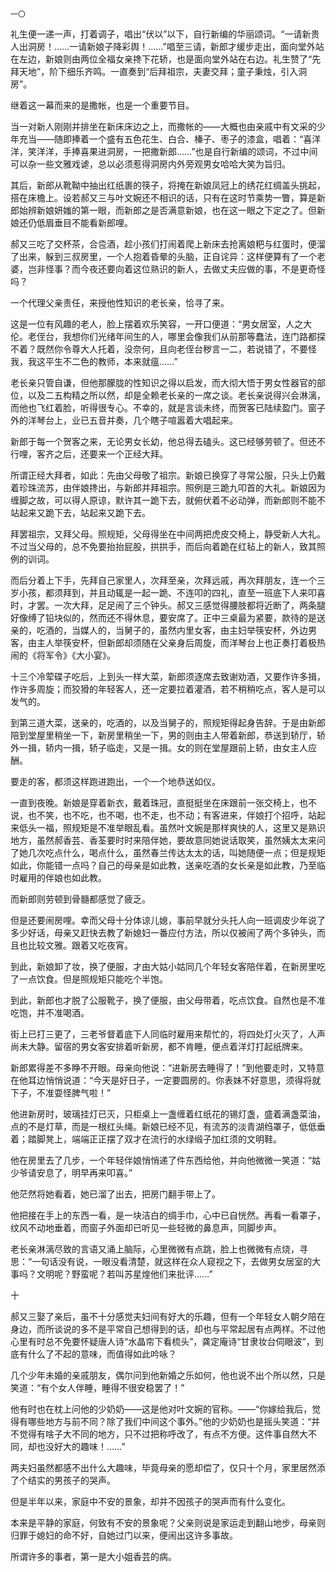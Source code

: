     一〇 

   礼生便一递一声，打着调子，唱出“伏以”以下，自行新编的华丽颂词。“一请新贵人出洞房！……一请新娘子降彩舆！……”唱至三请，新郎才缓步走出，面向堂外站在左边，新娘则由两位全福女亲搀下花轿，也是面向堂外站在右边。礼生赞了“先拜天地”，阶下细乐齐鸣。一直奏到“后拜祖宗，夫妻交拜；童子秉烛，引入洞房”。

   继着这一幕而来的是撒帐，也是一个重要节目。

   当一对新人刚刚并排坐在新床床边之上，而撒帐的——大概也由亲戚中有文采的少年充当——随即捧着一个盛有五色花生、白合、榛子、枣子的漆盒，唱着：“喜洋洋，笑洋洋，手捧喜果进洞房，一把撒新郎……”也是自行新编的颂词，不过中间可以杂一些文雅戏谑，总以必须惹得洞房内外旁观男女哈哈大笑为旨归。

   其后，新郎从靴靿中抽出红纸裹的筷子，将掩在新娘凤冠上的绣花红绸盖头挑起，搭在床檐上。设若郝又三与叶文婉还不相识的话，只有在这时节乘势一瞥，算是新郎始辨新娘妍媸的第一眼，而新郎之是否满意新娘，也在这一眼之下定之了。但新娘还仍低眉垂目不能看新郎哩。

   郝又三吃了交杯茶，合卺酒，趁小孩们打闹着爬上新床去抢离娘粑与红蛋时，便溜了出来，躲到三叔房里，一个人抱着昏晕的头脑，正自诧异：这样便算有了一个老婆，岂非怪事？而今夜还要向着这位熟识的新人，去做丈夫应做的事，不是更奇怪吗？

   一个代理父亲责任，来授他性知识的老长亲，恰寻了来。

   这是一位有风趣的老人，脸上摆着欢乐笑容，一开口便道：“男女居室，人之大伦。老侄台，我想你们光绪年间生的人，哪里会像我们从前那等蠢法，连门路都探不着？既然你令尊大人托着，没奈何，且向老侄台秽言一二，若说错了，不要怪我，我这平生不二色的教师，本来就瘟……”

   老长亲只管自谦，但他那朦胧的性知识之得以启发，而大彻大悟于男女性器官的部位，以及二五构精之所以然，却是全赖老长亲的一席之谈。老长亲说得兴会淋漓，而他也飞红着脸，听得很专心。不幸的，就是言谈未终，而贺客已陆续盈门。窗子外的洋琴台上，业已五音并奏，几个瞎子喧嚣着大唱起来。

   新郎于每一个贺客之来，无论男女长幼，他总得去磕头。这已经够劳顿了。但还不行哩，客齐之后，还要来一个正经大拜。

   所谓正经大拜者，如此：先由父母敬了祖宗。新娘已换穿了寻常公服，只头上仍戴着珍珠流苏，由伴娘搀出，与新郎并拜祖宗。照例是三跪九叩首的大礼。新娘因为缠脚之故，可以得人原谅，默许其一跪下去，就俯伏着不必动弹，而新郎则不能不站起来又跪下去，站起来又跪下去。

   拜罢祖宗，又拜父母。照规矩，父母得坐在中间两把虎皮交椅上，静受新人大礼。不过当父母的，总不免要抬抬屁股，拱拱手，而后向着跪在红毡上的新人，致其照例的训词。

   而后分着上下手，先拜自己家里人，次拜至亲，次拜远戚，再次拜朋友，连一个三岁小孩，都须拜到，并且动辄是一起一跪、不连叩的四礼，直至一班底下人来叩喜时，才罢。一次大拜，足足闹了三个钟头。郝又三感觉得腰肢都将近断了，两条腿好像缚了铅块似的，然而还不得休息，要安席了。正中三桌最为紧要，款待的是送亲的，吃酒的，当媒人的，当舅子的，虽然内里女客，由主妇举筷安杯，外边男客，由主人举筷安杯，但新郎却须随在父亲身后周旋，而洋琴台上也正奏打着极热闹的《将军令》《大小宴》。

   十三个冷荤碟子吃后，上到头一样大菜，新郎须逐席去致谢劝酒，又要作许多揖，作许多周旋；而狡猾的年轻客人，还一定要拉着灌酒，若不稍稍吃点，客人是可以发气的。

   到第三道大菜，送亲的，吃酒的，以及当舅子的，照规矩得起身告辞。于是由新郎陪到堂屋里稍坐一下，新房里稍坐一下，男的则由主人带着新郎，恭送到轿厅，轿外一揖，轿内一揖，轿子临走，又是一揖。女的则在堂屋跟前上轿，由女主人应酬。

   要走的客，都须这样跑进跑出，一个一个地恭送如仪。

   一直到夜晚。新娘是穿着新衣，戴着珠冠，直挺挺坐在床跟前一张交椅上，也不说，也不笑，也不吃，也不喝，也不走，也不动；有客进来，伴娘打个招呼，站起来低头一福，照规矩是不准举眼乱看。虽然叶文婉是那样爽快的人，这里又是熟识地方，虽然郝香芸、香荃要时时来陪伴她，要故意同她说话取笑，虽然姨太太来问了她几次吃点什么，喝点什么，虽然春兰传达太太的话，叫她随便一点；但是规矩如此，你能错一点吗？自己的母亲是如此教，送亲吃酒的女长亲是如此教，乃至临时雇用的伴娘也如此教。

   而新郎则劳顿到骨髓都感觉了疲乏。

   但是还要闹房哩。幸而父母十分体谅儿媳，事前早就分头托人向一班调皮少年说了多少好话，母亲又赶快去教了新媳妇一番应付方法，所以仅被闹了两个多钟头，而且也比较文雅。跟着又吃夜宵。

   到此，新娘卸了妆，换了便服，才由大姑小姑同几个年轻女客陪伴着，在新房里吃了一点饮食。但是照规矩只能吃个半饱。

   到此，新郎也才脱了公服靴子，换了便服，由父母带着，吃点饮食。自然也是不准吃饱，并不准喝酒。

   街上已打三更了，三老爷督着底下人同临时雇用来帮忙的，将四处灯火灭了，人声尚未大静。留宿的男女客安排着听新房，都不肯睡，便点着洋灯打起纸牌来。

   新郎累得差不多睁不开眼。母亲向他说：“进新房去睡得了！”到他要走时，又特意在他耳边悄悄说道：“今天是好日子，一定要圆房的。你表妹不好意思，须得将就下子，不准耍怪脾气啦！”

   他进新房时，玻璃挂灯已灭，只柜桌上一盏缠着红纸花的锡灯盏，盛着满盏菜油，点的不是灯草，而是一根红头绳。新娘已经不见，有流苏的淡青湖绉罩子，低低垂着；踏脚凳上，端端正正摆了双才在流行的水绿缎子加红须的文明鞋。

   他在房里去了几步，一个年轻伴娘悄悄递了件东西给他，并向他微微一笑道：“姑少爷请安息了，明早再来叩喜。”

   他茫然将她看着，她已溜了出去，把房门翻手带上了。

   他把接在手上的东西一看，是一块洁白的绸手巾，心中已自恍然。再看一看罩子，纹风不动地垂着，而窗子外面却已听见一些轻微的鼻息声，同脚步声。

   老长亲淋漓尽致的言语又涌上脑际，心里微微有点跳，脸上也微微有点烧，寻思：“一句话没有说，一眼没看清楚，就这样在众人窥视之下，去做男女居室的大事吗？文明呢？野蛮呢？若叫苏星煌他们来批评……”

   十

   郝又三娶了亲后，虽不十分感觉夫妇间有好大的乐趣，但有一个年轻女人朝夕陪在身边，而所谈说的多不是平常自己想得到的话，却也与平常起居有点两样。不过他心里有时总不免要怀疑唐人诗“水晶帘下看梳头”，龚定庵诗“甘隶妆台伺眼波”，到底有什么了不起的意味，而值得如此吟咏？

   几个少年未婚的亲戚朋友，偶尔问到他新婚之乐如何，他也说不出个所以然，只是笑道：“有个女人伴睡，睡得不很安稳罢了！”

   他有时也在枕上问他的少奶奶——这是他对叶文婉的官称。——“你嫁给我后，觉得有哪些地方与前不同？除了我们中间这个事外。”他的少奶奶也是摇头笑道：“并不觉得有啥子大不同的地方，只不过把称呼改了，有点不方便。这件事自然大不同，却也没好大的趣味！……”

   两夫妇虽然都感不出什么大趣味，毕竟母亲的愿却偿了，仅只十个月，家里居然添了个结实的男孩子的哭声。

   但是半年以来，家庭中不安的景象，却并不因孩子的哭声而有什么变化。

   本来是平静的家庭，何致有不安的景象呢？父亲则说是家运走到翻山地步，母亲则归罪于媳妇的命不好，自她过门以来，便闹出这许多事故。

   所谓许多的事者，第一是大小姐香芸的病。

